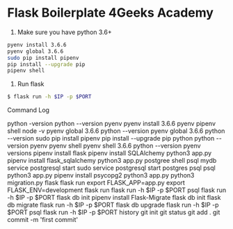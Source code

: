 # Flask Boilerplate 4Geeks Academy

1. Make sure you have python 3.6+
```sh
pyenv install 3.6.6
pyenv global 3.6.6
sudo pip install pipenv
pip install --upgrade pip
pipenv shell
```

1. Run flask
```sh
$ flask run -h $IP -p $PORT
```

Command Log

python -version
python --version
pyenv
pyenv install 3.6.6
pyenv
pipenv shell
node -v
pyenv global 3.6.6
python --version
pyenv global 3.6.6
python --version
sudo pip install pipenv
pip install --upgrade pip
python
python --version
pyenv
pyenv shell
pyenv shell 3.6.6
python --version
pyenv versions
pipenv install flask
pipenv install SQLAlchemy
python3 app.py
pipenv install flask_sqlalchemy
python3 app.py
postgree shell
psql mydb
service postgresql start
sudo service postgresql start
postgres psql
psql
python3 app.py
pipenv install psycopg2
python3 app.py
python3 migration.py 
flask
flask run
export FLASK_APP=app.py
export FLASK_ENV=development
flask run
flask run -h $IP -p $PORT
psql
flask run -h $IP -p $PORT
flask db init
pipenv install Flask-Migrate
flask db init
flask db migrate
flask run -h $IP -p $PORT
flask db upgrade
flask run -h $IP -p $PORT
psql
flask run -h $IP -p $PORT
history
git init
git status
git add .
git commit -m 'first commit'
